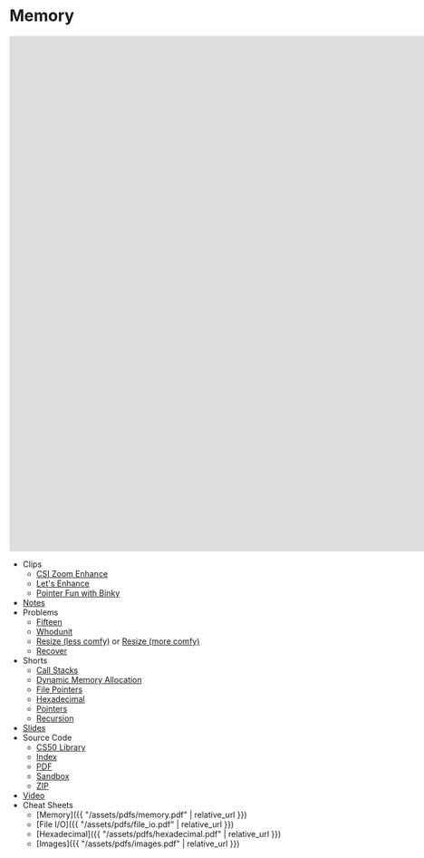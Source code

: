 # Memory

<iframe width="1680" height="909" src="https://www.youtube.com/embed/cF6YkH-8vFk" frameborder="0" allow="accelerometer; autoplay; encrypted-media; gyroscope; picture-in-picture" allowfullscreen></iframe>

* Clips
  * [CSI Zoom Enhance](https://www.youtube.com/watch?v=i3gv2zOmJiA)
  * [Let's Enhance](https://www.youtube.com/watch?v=17MctJPzR8w)
  * [Pointer Fun with Binky](https://www.youtube.com/watch?v=_d0jFalGxnQ)
* [Notes](notes)
* Problems
  * [Fifteen](https://docs.cs50.net/2019/ap/problems/fifteen/fifteen.html)
  * [Whodunit](https://docs.cs50.net/2019/ap/problems/whodunit/whodunit.html)
  * [Resize (less comfy)](https://docs.cs50.net/2019/ap/problems/resize/less/resize.html) or [Resize (more comfy)](https://docs.cs50.net/2019/ap/problems/resize/more/resize.html)
  * [Recover](https://docs.cs50.net/2019/ap/problems/recover/recover.html)
* Shorts
  * [Call Stacks](https://www.youtube.com/watch?v=aCPkszeKRa4)
  * [Dynamic Memory Allocation](https://www.youtube.com/watch?v=xa4ugmMDhiE)
  * [File Pointers](https://www.youtube.com/watch?v=-BNy3eEBGt0)
  * [Hexadecimal](https://www.youtube.com/watch?v=8okwMK6htKE)
  * [Pointers](https://www.youtube.com/watch?v=8VAhORT0ZW8)
  * [Recursion](https://www.youtube.com/watch?v=nrXIMgInokU)
* [Slides](https://cdn.cs50.net/2018/fall/lectures/3/lecture3.pdf)
* Source Code
  * [CS50 Library](https://github.com/cs50/libcs50/tree/develop/src)
  * [Index](https://cdn.cs50.net/2018/fall/lectures/3/src3/)
  * [PDF](https://cdn.cs50.net/2018/fall/lectures/3/src3.pdf)
  * [Sandbox](https://sandbox.cs50.io/13f78b0a-70db-4dc3-90f5-87164e38d431)
  * [ZIP](https://cdn.cs50.net/2018/fall/lectures/3/src3.zip)
* [Video](https://video.cs50.net/2018/fall/lectures/3/)
* Cheat Sheets
  * [Memory]({{ "/assets/pdfs/memory.pdf" | relative_url }})
  * [File I/O]({{ "/assets/pdfs/file_io.pdf" | relative_url }})
  * [Hexadecimal]({{ "/assets/pdfs/hexadecimal.pdf" | relative_url }})
  * [Images]({{ "/assets/pdfs/images.pdf" | relative_url }})